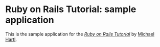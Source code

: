# Ruby on Rails Tutorial: sample application

This is the sample application for the [*Ruby on Rails Tutorial*](http://railstutorial.org/) by [Michael Hartl](http://michaelhartl.com/).
